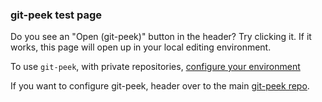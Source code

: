 ### git-peek test page

Do you see an "Open (git-peek)" button in the header? Try clicking it. If it works, this page will open up in your local editing environment.

To use `git-peek`, with private repositories, [configure your environment](https://github.com/Jarred-Sumner/git-peek#private-repositories--choosing-an-editor)

If you want to configure git-peek, header over to the main [git-peek repo](https://github.com/Jarred-Sumner/git-peek).
